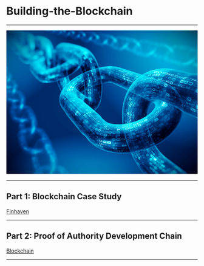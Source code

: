 # **Building-the-Blockchain**
---
![Blockchains](Images/Blockchain.png)

---
## **Part 1: Blockchain Case Study**
[Finhaven](/Blockchain_Case_Study/Finhaven.md)

---
## **Part 2: Proof of Authority Development Chain**
[Blockchain](/POA_Development_Chain/POA_Readme.md)


---

